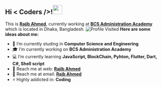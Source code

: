 **<h2> Hi < Coders />!<img src="https://i.imgur.com/lzogB7F.gif" width="30px"></h2>**

This is **[Rajib Ahmed](https://rajibdpi.github.io/)**, currently working at **[BCS Administration Academy](http://bcsadminacademy.gov.bd/)** which is located in Dhaka, Bangladesh.
![Profile Visited](https://komarev.com/ghpvc/?username=rajibdpi)
**Here are some ideas about me:**

- 🏢 I’m currently studing in **Computer Science and Engineering**
- 🎓 I’m currently working on **BCS Administration Academy**
- 💻 I’m currently learning **JavaScript, BlockChain, Pyhton, Flutter, Dart, C#, Shell script**
- 🔗 Reach me at web: **[Rajib Ahmed](https://rajibdpi.github.io/)**
- 📧 Reach me at email: **[Rajb Ahmed](mailto:rajibdpi@gmail.com?subject=[GitHub]%20Source%20Rajib%20Ahmed)**
- ⚡ Highly addicted in: **Coding**
